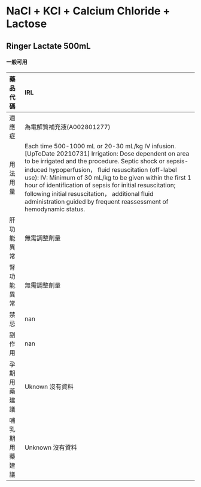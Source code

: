 # NaCl + KCl + Calcium Chloride + Lactose

## Ringer Lactate 500mL

#### 一般可用

| 藥品代碼       | IRL                                                                                                                                                                                                                                                                                                                                                                                                                                                                         |
|:---------------|:----------------------------------------------------------------------------------------------------------------------------------------------------------------------------------------------------------------------------------------------------------------------------------------------------------------------------------------------------------------------------------------------------------------------------------------------------------------------------|
| 適應症         | 為電解質補充液(A002801277)                                                                                                                                                                                                                                                                                                                                                                                                                                                  |
| 用法用量       | Each time 500-1000 mL or 20-30 mL/kg IV infusion. [UpToDate 20210731] Irrigation: Dose dependent on area to be irrigated and the procedure. Septic shock or sepsis-induced hypoperfusion， fluid resuscitation (off-label use): IV: Minimum of 30 mL/kg to be given within the first 1 hour of identification of sepsis for initial resuscitation; following initial resuscitation， additional fluid administration guided by frequent reassessment of hemodynamic status. |
| 肝功能異常     | 無需調整劑量                                                                                                                                                                                                                                                                                                                                                                                                                                                                |
| 腎功能異常     | 無需調整劑量                                                                                                                                                                                                                                                                                                                                                                                                                                                                |
| 禁忌           | nan                                                                                                                                                                                                                                                                                                                                                                                                                                                                         |
| 副作用         | nan                                                                                                                                                                                                                                                                                                                                                                                                                                                                         |
| 孕期用藥建議   | Uknown 沒有資料                                                                                                                                                                                                                                                                                                                                                                                                                                                             |
| 哺乳期用藥建議 | Unknown 沒有資料                                                                                                                                                                                                                                                                                                                                                                                                                                                            |

